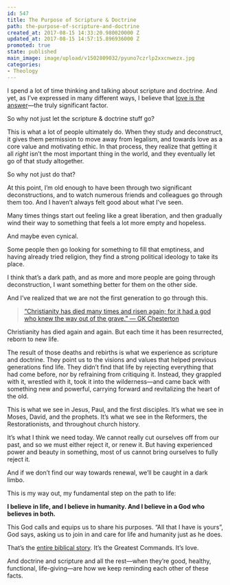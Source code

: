 ```yaml
---
id: 547
title: The Purpose of Scripture & Doctrine
path: the-purpose-of-scripture-and-doctrine
created_at: 2017-08-15 14:33:20.980020000 Z
updated_at: 2017-08-15 14:57:15.896936000 Z
promoted: true
state: published
main_image: image/upload/v1502809032/pyuno7czrlp2xxcnwezx.jpg
categories:
- Theology
---
```

I spend a lot of time thinking and talking about scripture and doctrine. And yet, as I’ve expressed in many different ways, I believe that [love is the answer](http://micahredding.com/blog/christianity-is-love)—the truly significant factor. 

So why not just let the scripture & doctrine stuff go?

This is what a lot of people ultimately do. When they study and deconstruct, it gives them permission to move away from legalism, and towards love as a core value and motivating ethic. In that process, they realize that getting it all *right* isn’t the most important thing in the world, and they eventually let go of that study altogether.

So why not just do that?

At this point, I’m old enough to have been through two significant deconstructions, and to watch numerous friends and colleagues go through them too. And I haven’t always felt good about what I’ve seen. 

Many times things start out feeling like a great liberation, and then gradually wind their way to something that feels a lot more empty and hopeless. 

And maybe even cynical. 

Some people then go looking for something to fill that emptiness, and having already tried religion, they find a strong political ideology to take its place. 

I think that’s a dark path, and as more and more people are going through deconstruction, I want something better for them on the other side. 

And I’ve realized that we are not the first generation to go through this.

> [“Christianity has died many times and risen again; for it had a god who knew the way out of the grave.” — GK Chesterton](https://twitter.com/intent/tweet?text=%E2%80%9CChristianity%20has%20died%20many%20times%20and%20risen%20again%3B%20for%20it%20had%20a%20god%20who%20knew%20the%20way%20out%20of%20the%20grave.%E2%80%9D%20%E2%80%94%20Chesterton&related=undefined&url=http%3A%2F%2Fmicahredding.com%2Fblog%2Fthe-purpose-of-scripture-and-doctrine)

Christianity has died again and again. But each time it has been resurrected, reborn to new life. 

The result of those deaths and rebirths is what we experience as scripture and doctrine. They point us to the visions and values that helped previous generations find life. They didn’t find that life by rejecting everything that had come before, nor by refraining from critiquing it. Instead, they grappled with it, wrestled with it, took it into the wilderness—and came back with something new and powerful, carrying forward and revitalizing the heart of the old.

This is what we see in Jesus, Paul, and the first disciples. It’s what we see in Moses, David, and the prophets. It’s what we see in the Reformers, the Restorationists, and throughout church history.

It’s what I think we need today. We cannot really cut ourselves off from our past, and so we must either reject it, or renew it. But having experienced power and beauty in something, most of us cannot bring ourselves to fully reject it. 

And if we don’t find our way towards renewal, we’ll be caught in a dark limbo.

This is my way out, my fundamental step on the path to life:

**I believe in life, and I believe in humanity. And I believe in a God who believes in both.**

This God calls and equips us to share his purposes. “All that I have is yours”, God says, asking us to join in and care for life and humanity just as he does. 

That’s the [entire biblical story](http://micahredding.com/blog/partnership-with-god). It’s the Greatest Commands. It’s love.

And doctrine and scripture and all the rest—when they’re good, healthy, functional, life-giving—are how we keep reminding each other of these facts.
